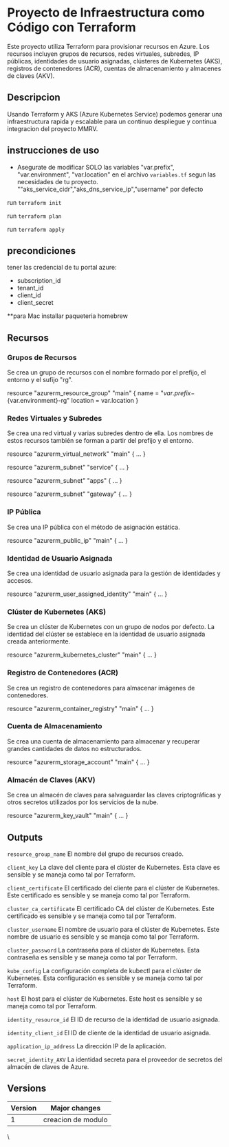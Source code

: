 # Proyecto de Infraestructura como Código con Terraform

Este proyecto utiliza Terraform para provisionar recursos en Azure. Los recursos incluyen grupos de recursos, redes virtuales, subredes, IP públicas, identidades de usuario asignadas, clústeres de Kubernetes (AKS), registros de contenedores (ACR), cuentas de almacenamiento y almacenes de claves (AKV).

## Descripcion

Usando Terraform y AKS (Azure Kubernetes Service) podemos generar una infraestructura rapida y escalable para un continuo despliegue y continua integracion del proyecto MMRV.

## instrucciones de uso

* Asegurate de modificar SOLO las variables "var.prefix", "var.environment", "var.location" en el archivo `variables.tf` segun las necesidades de tu proyecto. ""aks_service_cidr","aks_dns_service_ip","username" por defecto


run `terraform init`

run `terraform plan`

run `terraform apply`

## precondiciones

tener las credencial de tu portal azure:
* subscription_id
* tenant_id 
* client_id                  
* client_secret 

**para Mac installar paqueteria homebrew

## Recursos


### Grupos de Recursos
Se crea un grupo de recursos con el nombre formado por el prefijo, el entorno y el sufijo "rg".

resource "azurerm_resource_group" "main" {
  name     = "${var.prefix}-${var.environment}-rg"
  location = var.location
}

### Redes Virtuales y Subredes
Se crea una red virtual y varias subredes dentro de ella. Los nombres de estos recursos también se forman a partir del prefijo y el entorno.

resource "azurerm_virtual_network" "main" {
  ...
}

resource "azurerm_subnet" "service" {
  ...
}

resource "azurerm_subnet" "apps" {
  ...
}

resource "azurerm_subnet" "gateway" {
  ...
}

### IP Pública
Se crea una IP pública con el método de asignación estática.

resource "azurerm_public_ip" "main" {
  ...
}

### Identidad de Usuario Asignada
Se crea una identidad de usuario asignada para la gestión de identidades y accesos.

resource "azurerm_user_assigned_identity" "main" {
  ...
}

### Clúster de Kubernetes (AKS)
Se crea un clúster de Kubernetes con un grupo de nodos por defecto. La identidad del clúster se establece en la identidad de usuario asignada creada anteriormente.

resource "azurerm_kubernetes_cluster" "main" {
  ...
}

### Registro de Contenedores (ACR)
Se crea un registro de contenedores para almacenar imágenes de contenedores.

resource "azurerm_container_registry" "main" {
  ...
}

### Cuenta de Almacenamiento
Se crea una cuenta de almacenamiento para almacenar y recuperar grandes cantidades de datos no estructurados.

resource "azurerm_storage_account" "main" {
  ...
}

### Almacén de Claves (AKV)
Se crea un almacén de claves para salvaguardar las claves criptográficas y otros secretos utilizados por los servicios de la nube.

resource "azurerm_key_vault" "main" {
  ...
}

## Outputs

`resource_group_name`
El nombre del grupo de recursos creado.

`client_key`
La clave del cliente para el clúster de Kubernetes. Esta clave es sensible y se maneja como tal por Terraform.

`client_certificate`
El certificado del cliente para el clúster de Kubernetes. Este certificado es sensible y se maneja como tal por Terraform.

`cluster_ca_certificate`
El certificado CA del clúster de Kubernetes. Este certificado es sensible y se maneja como tal por Terraform.

`cluster_username`
El nombre de usuario para el clúster de Kubernetes. Este nombre de usuario es sensible y se maneja como tal por Terraform.

`cluster_password`
La contraseña para el clúster de Kubernetes. Esta contraseña es sensible y se maneja como tal por Terraform.

`kube_config`
La configuración completa de kubectl para el clúster de Kubernetes. Esta configuración es sensible y se maneja como tal por Terraform.

`host`
El host para el clúster de Kubernetes. Este host es sensible y se maneja como tal por Terraform.

`identity_resource_id`
El ID de recurso de la identidad de usuario asignada.

`identity_client_id`
El ID de cliente de la identidad de usuario asignada.

`application_ip_address`
La dirección IP de la aplicación.

`secret_identity_AKV`
La identidad secreta para el proveedor de secretos del almacén de claves de Azure.

## Versions

| Version | Major changes |
| ------- | ------------- |
| 1     | creacion de modulo |
\
